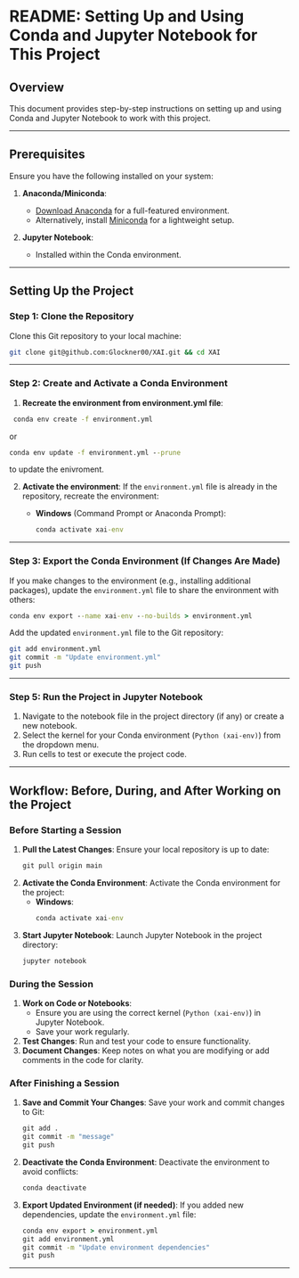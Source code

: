 # README: Setting Up and Using Conda and Jupyter Notebook for This Project

## Overview

This document provides step-by-step instructions on setting up and using Conda and Jupyter Notebook to work with this project.

---

## Prerequisites

Ensure you have the following installed on your system:

1. **Anaconda/Miniconda**:

   - [Download Anaconda](https://www.anaconda.com/products/distribution) for a full-featured environment.
   - Alternatively, install [Miniconda](https://docs.conda.io/en/latest/miniconda.html) for a lightweight setup.

2. **Jupyter Notebook**:
   - Installed within the Conda environment.

---

## Setting Up the Project

### Step 1: Clone the Repository

Clone this Git repository to your local machine:

```bash
git clone git@github.com:Glockner00/XAI.git && cd XAI
```
---
### Step 2: Create and Activate a Conda Environment

1. **Recreate the environment from environment.yml file**:
  ```cmd
   conda env create -f environment.yml 
   ```
   or 
   ```cmd 
   conda env update -f environment.yml --prune
   ```
   to update the enivroment.

2. **Activate the environment**:
   If the `environment.yml` file is already in the repository, recreate the environment:

   - **Windows** (Command Prompt or Anaconda Prompt):
     ```cmd
     conda activate xai-env
     ```
---

### Step 3: Export the Conda Environment (If Changes Are Made)

If you make changes to the environment (e.g., installing additional packages), update the `environment.yml` file to share the environment with others:

```cmd
conda env export --name xai-env --no-builds > environment.yml

```

Add the updated `environment.yml` file to the Git repository:

```bash
git add environment.yml
git commit -m "Update environment.yml"
git push
```

---

### Step 5: Run the Project in Jupyter Notebook

1. Navigate to the notebook file in the project directory (if any) or create a new notebook.
2. Select the kernel for your Conda environment (`Python (xai-env)`) from the dropdown menu.
3. Run cells to test or execute the project code.

---

## Workflow: Before, During, and After Working on the Project

### **Before Starting a Session**

1. **Pull the Latest Changes**:
   Ensure your local repository is up to date:
   ```cmd
   git pull origin main
   ```
2. **Activate the Conda Environment**:
   Activate the Conda environment for the project:
   - **Windows**:
     ```cmd
     conda activate xai-env
     ```
3. **Start Jupyter Notebook**:
   Launch Jupyter Notebook in the project directory:
   ```cmd
   jupyter notebook
   ```

### **During the Session**

1. **Work on Code or Notebooks**:
   - Ensure you are using the correct kernel (`Python (xai-env)`) in Jupyter Notebook.
   - Save your work regularly.
2. **Test Changes**:
   Run and test your code to ensure functionality.
3. **Document Changes**:
   Keep notes on what you are modifying or add comments in the code for clarity.

### **After Finishing a Session**

1. **Save and Commit Your Changes**:
   Save your work and commit changes to Git:
   ```cmd
   git add .
   git commit -m "message"
   git push
   ```
2. **Deactivate the Conda Environment**:
   Deactivate the environment to avoid conflicts:
   ```cmd
   conda deactivate
   ```
3. **Export Updated Environment (if needed)**:
   If you added new dependencies, update the `environment.yml` file:
   ```cmd
   conda env export > environment.yml
   git add environment.yml
   git commit -m "Update environment dependencies"
   git push
   ```
---
